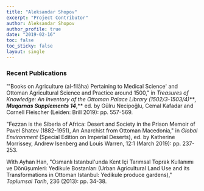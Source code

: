 ```yaml
---
title: "Aleksandar Shopov"
excerpt: "Project Contributor"
author: Aleksandar Shopov
author_profile: true
date: "2019-02-16"
toc: false
toc_sticky: false
layout: single
---
```


### Recent Publications

"'Books on Agriculture (al-filāha) Pertaining to Medical Science' and Ottoman Agricultural Science and Practice around 1500," in *Treasures of Knowledge: An Inventory of the Ottoman Palace Library (1502/3-1503/4)****,* ***Muqarnas Supplements 14***,** ed. by Gülru Necipoğlu, Cemal Kafadar and Cornell Fleischer (Leiden: Brill 2019): pp. 557-569.

"Fezzan is the Siberia of Africa: Desert and Society in the Prison Memoir of Pavel Shatev (1882-1951), An Anarchist from Ottoman Macedonia," in *Global Environment* (Special Edition on Imperial Deserts), ed. by Katherine Morrissey, Andrew Isenberg and Louis Warren, 12:1 (March 2019): pp. 237-253.

With Ayhan Han, "Osmanlı Istanbul'unda Kent Içi Tarımsal Toprak Kullanımı ve Dönüşumleri: Yedikule Bostanları (Urban Agricultural Land Use and its Transformations in Ottoman Istanbul: Yedikule produce gardens)," *Toplumsal Tarih*, 236 (2013): pp. 34-38.
